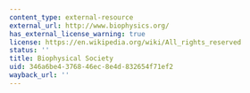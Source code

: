 ```yaml
---
content_type: external-resource
external_url: http://www.biophysics.org/
has_external_license_warning: true
license: https://en.wikipedia.org/wiki/All_rights_reserved
status: ''
title: Biophysical Society
uid: 346a6be4-3768-46ec-8e4d-832654f71ef2
wayback_url: ''
---
```

